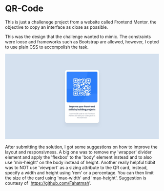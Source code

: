 # QR-Code

This is just a challenege project from a website called Frontend Mentor. the objective to copy an interface as close as possible.

This was the design that the challenge wanted to mimic. The constraints were loose and frameworks such as Bootstrap are allowed, however, I opted to use plain CSS to accompolish the task. 

![Alt text](design/desktop-design.jpg "Challenge Design")

After submitting the solution, I got some suggestions on how to improve the layout and responsivness. A big one was to remove my 'wrapper' divider element and apply the 'flexbox' to the 'body' element instead and to also use 'min-height' on the body instead of height. Another really helpful tidbit was to NOT use 'viewport' as a sizing attribute to the QR card, instead, specify a width and height using 'rem' or a percentage. You can then limit the size of the card using 'max-width' and 'max-height'. Suggestion is courtesy of 'https://github.com/Fahatmah'.
